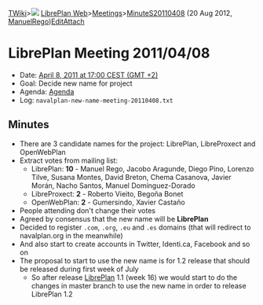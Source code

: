 [TWiki](Main_WebHome)&gt;![](/twiki/pub/TWiki/TWikiDocGraphics/web-bg-small.gif) [LibrePlan Web](LibrePlan_WebHome)&gt;[Meetings](LibrePlan_Meetings)&gt;[MinuteS20110408](LibrePlan_MinuteS20110408 "Topic revision: 2 (20 Aug 2012 - 09:52:55)") (20 Aug 2012, [ManuelRego](Main_ManuelRego))[Edit](LibrePlan_MinuteS20110408?t=1520343712 "Edit this topic text")[Attach](/twiki/bin/attach/LibrePlan/MinuteS20110408 "Attach an image or document to this topic")  

 LibrePlan Meeting 2011/04/08
=============================

-   Date: [April 8, 2011 at 17:00 CEST (GMT +2)](http://www.timeanddate.com/worldclock/fixedtime.html?day=8&month=4&year=2011&hour=17&min=0&sec=0&p1=48)
-   Goal: Decide new name for project
-   Agenda: [Agenda](http://www.navalplan.org/nc/en/news/piece-of-news/article/novo-nome-para-o-proxecto-126.html?utm_source=twitterfeed&utm_medium=twitter)
-   Log: `navalplan-new-name-meeting-20110408.txt`

 Minutes
--------

-   There are 3 candidate names for the project: LibrePlan, LibreProxect and OpenWebPlan
-   Extract votes from mailing list:
    -   LibrePlan: **10** - Manuel Rego, Jacobo Aragunde, Diego Pino, Lorenzo Tilve, Susana Montes, David Breton, Chema Casanova, Javier Morán, Nacho Santos, Manuel Domínguez-Dorado
    -   LibreProxect: **2** - Roberto Vieito, Begoña Bonet
    -   OpenWebPlan: **2** - Gumersindo, Xavier Castaño
-   People attending don't change their votes
-   Agreed by consensus that the new name will be **LibrePlan**
-   Decided to register `.com`, `.org`, `.eu` and `.es` domains (that will redirect to navalplan.org in the meanwhile)
-   And also start to create accounts in Twitter, Identi.ca, Facebook and so on
-   The proposal to start to use the new name is for 1.2 release that should be released during first week of July
    -   So after release [LibrePlan](LibrePlan_LibrePlan) 1.1 (week 16) we would start to do the changes in master branch to use the new name in order to release LibrePlan 1.2
